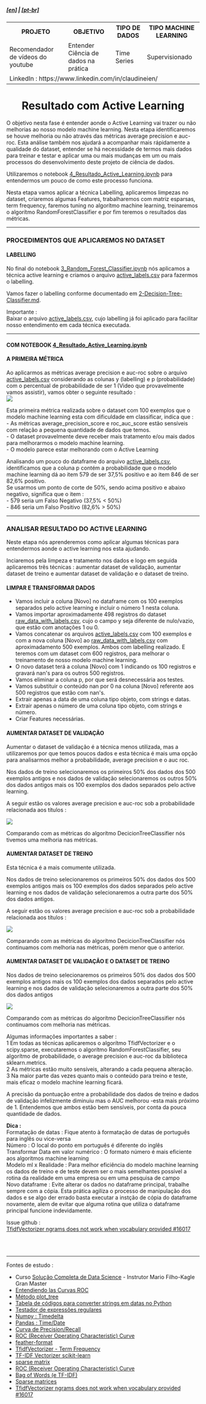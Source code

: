 <h5><a href="blank_">[en]</a> | <a href="blank_">[pt-br]</a>
</h5>
<h5>
<div>
  <table>
    <tr>
      <th>PROJETO</th>
      <th>OBJETIVO</th>
      <th>TIPO DE DADOS</th>
      <th>TIPO MACHINE LEARNING</th>
    </tr>
    <tr>
      <td>Recomendador de vídeos do youtube</td>
      <td>Entender Ciência de dados na prática</td>
      <td>Time Series</td>
      <td>Supervisionado</td>
    </tr>
    <tr>
        <td colspan="4">LinkedIn : https://www.linkedin.com/in/claudineien/</td>
    </tr>
  </table>
</div>
</h5>

<h1 align='center'>Resultado com Active Learning</h1>
<p>O objetivo nesta fase é entender aonde o Active Learning vai trazer ou não melhorias ao nosso modelo machine learning. Nesta etapa identificaremos se houve melhoria ou não através das métricas average precision e auc-roc. Esta análise também nos ajudará a acompanhar mais rápidamente a qualidade do dataset, entender se há necessidade de termos mais dados para treinar e testar e aplicar uma ou mais mudanças em um ou mais processos do desenvolvimento deste projeto de ciência de dados.</p>
<p>Utilizaremos o notebook <a href="/1-source-code/4_Resultado_Active_Learning.ipynb" >4_Resultado_Active_Learning.ipynb</a> para entendermos um pouco de como este processo funciona.</p>
<p>Nesta etapa vamos aplicar a técnica Labelling, aplicaremos limpezas no dataset, criaremos algumas Features, trabalharemos com matriz esparsas, term frequency, faremos tuning no algorítmo machine learning, treinaremos o algorítmo RandomForestClassifier e por fim teremos o resultados das métricas.</p>

<hr>
<h3>PROCEDIMENTOS QUE APLICAREMOS NO DATASET</h3>
<h4>LABELLING</h4>
No final do notebook <a href="/1-source-code/3_Random_Forest_Classifier.ipynb">3_Random_Forest_Classifier.ipynb</a> nós aplicamos a técnica active learning e criamos o arquivo <a href="/2-dataset">active_labels.csv</a> para fazermos o labelling.</p>
<p>Vamos fazer o labelling conforme documentado em <a href="/0-documentation/2-Decision-Tree-Classifier.md">2-Decision-Tree-Classifier.md</a>.</p>
<p>Importante :<br>
Baixar o arquivo <a href="/2-dataset">active_labels.csv</a>, cujo labelling já foi aplicado para facilitar nosso entendimento em cada técnica executada.</p>

<hr>
<h4>COM NOTEBOOK <a href="/1-source-code/4_Resultado_Active_Learning.ipynb" >4_Resultado_Active_Learning.ipynb</a></h4>
<h4>A PRIMEIRA MÉTRICA</h4>
<p>Ao aplicarmos as métricas average precision e auc-roc sobre o arquivo <a href="/2-dataset">active_labels.csv</a> considerando
as colunas y (labelling) e p (probabilidade) com o percentual de probabilidade de ser 1 (Video que provavelmente vamos assistir), vamos obter o seguinte resultado :<br>
<img src="/3-images/3rand_for_activ_learn.png"><br>
<p>Esta primeira métrica realizada sobre o dataset com 100 exemplos que o modelo machine learning esta com dificuldade em classificar, indica que :<br>
- As métricas average_precision_score e roc_auc_score estão sensíveis com relação a pequena quantidade de dados que temos.<br>
- O dataset provavelmente deve receber mais tratamento e/ou mais dados para melhorarmos o modelo machine learning.<br>
- O modelo parece estar melhorando com o Active Learning</p>
<p>Analisando um pouco do dataframe do arquivo <a href="/2-dataset" >active_labels.csv</a>, identificamos que a coluna p contém a probabilidade que o modelo machine learning dá ao item 579 de ser 37,5% positivo e ao item 846 de ser 82,6% positivo.<br>
Se usarmos um ponto de corte de 50%, sendo acima positivo e abaixo negativo, significa que o item :<br>
- 579 seria um Falso Negativo (37,5% < 50%)<br>
- 846 seria um Falso Positivo (82,6% > 50%)</p>

<hr>
<h3>ANALISAR RESULTADO DO ACTIVE LEARNING</h3>
<p>Neste etapa nós aprenderemos como aplicar algumas técnicas para entendermos aonde o active learning nos esta ajudando.</p>
<p>Inciaremos pela limpeza e tratamento nos dados e logo em seguida aplicaremos três técnicas : aumentar dataset de validação, aumentar dataset de treino e aumentar dataset de validação e o dataset de treino.</p>

<h4>LIMPAR E TRANSFORMAR DADOS</h4>
<p>
    <ul>
        <li>Vamos incluir a coluna [Novo] no dataframe com os 100 exemplos separados pelo active learning e incluir o número 1 nesta coluna.</li>
        <li>Vamos importar aproximadamente 498 registros do dataset <a href="/2-dataset">raw_data_with_labels.csv</a>, cujo o campo y seja diferente de nulo/vazio, que estão com anotações 1 ou 0.</li>
        <li>Vamos concatenar os arquivos <a href="/2-dataset">active_labels.csv</a> com 100 exemplos e com a nova coluna [Novo] ao <a href="/2-dataset">raw_data_with_labels.csv</a> com aproximadamento 500 exemplos. Ambos com labelling realizado. E teremos com um dataset com 600 registros, para melhorar o treinamento de nosso modelo machine learning.</li>
        <li>O novo dataset terá a coluna [Novo] com 1 indicando os 100 registros e gravará nan's para os outros 500 registros.</li>
        <li>Vamos eliminar a coluna p, por que será desnecessária aos testes.</li>
        <li>Vamos substituir o conteúdo nan por 0 na coluna [Novo] referente aos 500 registros que estão com nan's.</li>
        <li>Extrair apenas a data de uma coluna tipo objeto, com strings e datas.</li>
		<li>Extrair apenas o número de uma coluna tipo objeto, com strings e número.</li>
        <li>Criar Features necessárias.</li>
    </ul>
</p>

<h4>AUMENTAR DATASET DE VALIDAÇÃO</h4>
<p>Aumentar o dataset de validação é a técnica menos utilizada, mas a utilizaremos por que temos poucos dados e esta técnica é mais uma opção para analisarmos melhor a probabilidade, average precision e o auc roc.</p>
<p>Nos dados de treino selecionaremos os primeiros 50% dos dados dos 500 exemplos antigos e nos dados de validação selecionaremos os outros 50% dos dados antigos mais os 100 exemplos dos dados separados pelo active learning.</p>
<p>A seguir estão os valores average precision e auc-roc sob a probabilidade relacionada aos títulos :</p>
<img src="/3-images/3rand_for_activ_learn1.png">
<p>Comparando com as métricas do algorítmo DecicionTreeClassifier nós tivemos uma melhoria nas métricas.</p>

<h4>AUMENTAR DATASET DE TREINO</h4>
<p>Esta técnica é a mais comumente utilizada.</p>
<p>Nos dados de treino selecionaremos os primeiros 50% dos dados dos 500 exemplos antigos mais os 100 exemplos dos dados separados pelo active learning e nos dados de validação selecionaremos a outra parte dos 50% dos dados antigos.</p>
<p>A seguir estão os valores average precision e auc-roc sob a probabilidade relacionada aos títulos :</p>
<img src="/3-images/3rand_for_activ_learn2.png">
<p>Comparando com as métricas do algorítmo DecicionTreeClassifier nós continuamos com melhoria nas métricas, porém menor que o anterior.</p>

<h4>AUMENTAR DATASET DE VALIDAÇÃO E O DATASET DE TREINO</h4>
Nos dados de treino selecionaremos os primeiros 50% dos dados dos 500 exemplos antigos mais os 100 exemplos dos dados separados pelo active learning e nos dados de validação selecionaremos a outra parte dos 50% dos dados antigos</p>
<img src="/3-images/3rand_for_activ_learn3.png">
<p>Comparando com as métricas do algorítmo DecicionTreeClassifier nós continuamos com melhoria nas métricas.</p>
<p>Algumas informações importantes a saber :<br>
1 Em todas as técnicas aplicaremos o algorítmo TfidfVectorizer e o scipy.sparse, executaremos o algorítmo RandomForestClassifier, seu algorítmo de probabilidade, o average precision e auc-roc da biblioteca sklearn.metrics.<br>
2 As métricas estão muito sensíveis, alterando a cada pequena alteração.<br>
3 Na maior parte das vezes quanto mais o conteúdo para treino e teste, mais eficaz o modelo machine learning ficará.</p>

<p>A precisão da pontuação entre a probabilidade dos dados de treino e dados de validação infelizmente diminuiu mas o AUC melhorou -esta mais próximo de 1. Entendemos que ambos estão bem sensíveis, por conta da pouca quantidade de dados.</p>

<p><strong>Dica :</strong><br>
Formatação de datas : Fique atento à formatação de datas de português para inglês ou vice-versa<br>
Número : O local do ponto em português é diferente do inglês<br>
Transformar Data em valor numérico : O formato número é mais eficiente aos algoritmos machine learning<br>
Modelo ml x Realidade : Para melhor eficiência do modelo machine learning os dados de treino e de teste devem ser o mais semelhantes possível a rotina da realidade em uma empresa ou em uma pesquisa de campo<br>
Novo dataframe : Evite alterar os dados no dataframe principal, trabalhe sempre com a cópia. Esta prática agiliza o processo de manipulação dos dados e se algo der errado basta executar a instção de cópia do dataframe novamente, alem de evitar que alguma rotina que utiliza o dataframe principal funcione indevidamente.</p>

<p>Issue github :<br>
    <a href="https://github.com/scikit-learn/scikit-learn/issues/16017">TfidfVectorizer ngrams does not work when vocabulary provided #16017</a></p>

<br>
<br>
<hr>
<p>Fontes de estudo :
    <ul>
        <li>Curso <a href="https://curso.mariofilho.com/">   
        Solução Completa de Data Science</a> - Instrutor Mario Filho-Kagle Gran Master</li>
        <li><a href="https://www.youtube.com/watch?v=Y1XAP6omGzo">Entendiendo las Curvas ROC</a></li>
        <li><a href="https://scikit-learn.org/stable/modules/generated/sklearn.tree.plot_tree.html">Método plot_tree</a></li>
        <li><a href="https://strftime.org/">Tabela de códigos para converter strings em datas no Python</a></li>
        <li><a href="http://gskinner.com/RegExr/">Testador de expressões regulares</a></li>
        <li><a href="https://numpy.org/doc/stable/reference/arrays.datetime.html">Numpy : Timedelta</a></li>
        <li><a href="https://pandas.pydata.org/pandas-docs/stable/user_guide/timeseries.html">Pandas : Time/Date</a></li>
        <li><a href="https://scikit-learn.org/stable/auto_examples/model_selection/plot_precision_recall.html#sphx-glr-auto-examples-model-selection-plot-precision-recall-py">Curva de Precision/Recall</a></li>
        <li><a href="https://scikit-learn.org/stable/modules/model_evaluation.html#roc-metrics">ROC (Receiver Operating Characteristic) Curve</a></li>
        <li><a href="https://pypi.org/project/feather-format/">feather-format</a></li>
        <li><a href="https://scikit-learn.org/stable/modules/generated/sklearn.feature_extraction.text.TfidfVectorizer.html">TfidfVectorizer - Term Frequency</a></li>
        <li><a href="https://medium.com/@cmukesh8688/tf-idf-vectorizer-scikit-learn-dbc0244a911a">TF-IDF Vectorizer scikit-learn</a></li>
        <li><a href="https://docs.scipy.org/doc/scipy/reference/generated/scipy.sparse.csc_matrix.html">sparse matrix</a></li>
        <li><a href="https://scikit-learn.org/stable/modules/model_evaluation.html#roc-metrics">ROC (Receiver Operating Characteristic) Curve</a></li>
        <li><a href="https://scikit-learn.org/stable/modules/feature_extraction.html#text-feature-extraction">Bag of Words (e TF-IDF)</a></li>
        <li><a href="https://docs.scipy.org/doc/scipy/reference/sparse.html">Sparse matrices</a></li>
        <li><a href="https://github.com/scikit-learn/scikit-learn/issues/16017">TfidfVectorizer ngrams does not work when vocabulary provided #16017</a></li>
    </ul>
</p>

<!--Mensagens aos familiares e amigos pelo whatsapp
Muita paz
Muita felicidade
Muita sabedoria a cada um de vocês.
Que você sempre tenha forças para lutar contra o pode destruir você e a quem você quer bem.
Desejo que tenham saúde mental e física para você compartilhar todas as boas ações e intenções com as pessoas que você quer bem
Desejo que a paciência aumenta em vossa vida e na vida de todas as pessoas que convivem com você para que construam uma relação de confiança.
Desejo que você alcance a vitória que lhe fará feliz, e que esta vitória seja a vitória também façam as pessoas que você gosta ser felizes e una a todos vocês para sempre.
Eu acredito que se você acreditar em si mesmo o seu desejo de ter paz e ser feliz será realizado. Então acredite em si mesmo ! Bom dia.
-->
